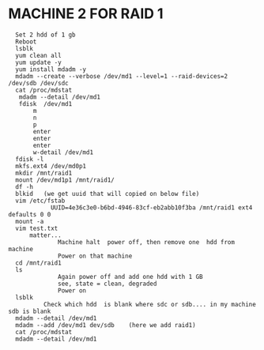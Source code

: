 
MACHINE 2 FOR RAID 1
===========================================================================================
      Set 2 hdd of 1 gb 
      Reboot
      lsblk
      yum clean all
      yum update -y
      yum install mdadm -y
      mdadm --create --verbose /dev/md1 --level=1 --raid-devices=2 /dev/sdb /dev/sdc
      cat /proc/mdstat
       mdadm --detail /dev/md1
       fdisk  /dev/md1
           m
           n
           p
           enter
           enter
           enter
           w-detail /dev/md1
      fdisk -l
      mkfs.ext4 /dev/md0p1
      mkdir /mnt/raid1
      mount /dev/md1p1 /mnt/raid1/
      df -h
      blkid   (we get uuid that will copied on below file)
      vim /etc/fstab
                UUID=4e36c3e0-b6bd-4946-83cf-eb2abb10f3ba /mnt/raid1 ext4 defaults 0 0
      mount -a
      vim test.txt
          matter...
                  Machine halt  power off, then remove one  hdd from machine 
                  Power on that machine
      cd /mnt/raid1
      ls
                  Again power off and add one hdd with 1 GB
                  see, state = clean, degraded
                  Power on
      lsblk
              Check which hdd  is blank where sdc or sdb.... in my machine sdb is blank
      mdadm --detail /dev/md1
      mdadm --add /dev/md1 dev/sdb    (here we add raid1)
      cat /proc/mdstat
      mdadm --detail /dev/md1




